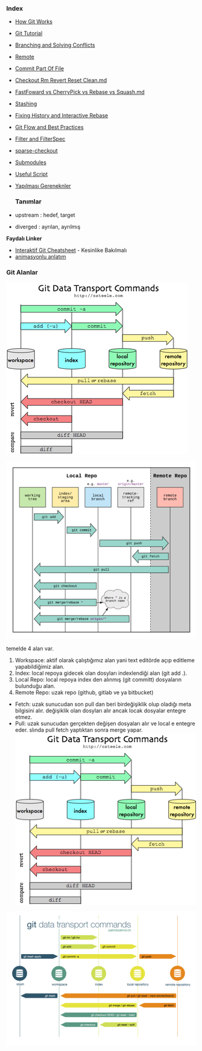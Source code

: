 ### Index

- [How Git Works](HowGitWorks.md)
- [Git Tutorial](gitTutorial.md)
- [Branching and Solving Conflicts](BranchingAndSolvingConflicts.md)
- [Remote](Remote.md)
- [Commit Part Of File](CommitPartOfFile.md)
- [Checkout Rm Revert Reset Clean.md](CheckoutRmRevertResetClean.md)
- [FastFoward vs CherryPick vs Rebase vs Squash.md](FastFowardVsCherryPickVsRebaseVsSquash.md)
- [Stashing](Stashing.md)
- [Fixing History and Interactive Rebase](FixingHistoryAndInteractiveRebase.md)
- [Git Flow and Best Practices](GitFlowAndBestPractices.md)
- [Filter and FilterSpec](FilterAndFilterSpec.md)
- [sparse-checkout](sparse-checkout.md)
- [Submodules](Submodules.md)
- [Useful Script](UsefulScript.md)
- [Yapılması Gereneknler](YapilmasiGerekenler.md)
  ### Tanımlar

- upstream : hedef, target
- diverged : ayrılan, ayrılmış

**Faydalı Linker**
- [Interaktif Git Cheatsheet](http://ndpsoftware.com/git-cheatsheet.html) - Kesinlike Bakılmalı
- [animasyonlu anlatım](http://onlywei.github.io/explain-git-with-d3/#commit)


### Git Alanlar

![transport](files/git-transport.png)

![transport2](files/git-transport2.png)


temelde 4 alan var.
1. Workspace: aktif olarak çalıştığımız alan yani text editörde açıp editleme yapabildiğimiz alan.
2. Index: local repoya gidecek olan dosyları indexlendiği alan (git add .).
3. Local Repo: local repoya index den alınmış (git committ) dosyaların bulunduğu alan.
4. Remote Repo: uzak repo (github, gitlab ve ya bitbucket)


- Fetch: uzak sunucudan son pull dan beri birdeğişiklik olup oladığı meta bilgisini alır. değişiklik olan dosyları alır ancak locak dosyalar entegre etmez.
- Pull: uzak sunucudan gerçekten değişen dosyaları alır ve local e entegre eder. slında pull fetch yaptıktan sonra merge yapar.
![git](files/git.png)



![transport3](files/git-transport3.png)


